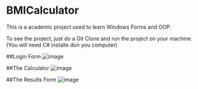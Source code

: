 # BMICalculator

This is a academic project used to learn Windows Forms and OOP.

To see the project, just do a Git Clone and run the project on your machine.
(You will need C# installe don you computer)

##Login Form
![image](https://github.com/augustosplett/BMICalculator/assets/31394293/a9937adb-0b5f-476b-afe5-a9b0cfb931a7)

##The Calculator
![image](https://github.com/augustosplett/BMICalculator/assets/31394293/ba6e0f63-7551-4884-8231-c978f9805eef)

##The Results Form
![image](https://github.com/augustosplett/BMICalculator/assets/31394293/235f4a01-2901-4f75-83d4-d69dcc074802)

